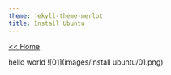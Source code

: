 ```yaml
---
theme: jekyll-theme-merlot
title: Install Ubuntu
---
```

[<< Home](https://yaikaew.github.io/index.html)

hello world
![01](images/install ubuntu/01.png)
